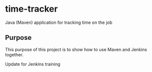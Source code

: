 # time-tracker
Java (Maven) application for tracking time on the job

## Purpose

This purpose of this project is to show how to use Maven and Jenkins together.

Update for Jenkins training
